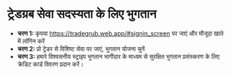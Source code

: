 # **ट्रेडग्रब सेवा सदस्यता के लिए भुगतान**

- **चरण 1:** कृपया https://tradegrub.web.app/#signin_screen पर जाएं और मौजूदा खाते में लॉगिन करें
- **चरण 2:** प्रो ट्रेडर से विशिष्ट सेवा पर जाएं, भुगतान योजना चुनें
- **चरण 3:** हमारे विश्वसनीय स्ट्राइप भुगतान भागीदार के माध्यम से सुरक्षित भुगतान प्रसंस्करण के लिए क्रेडिट कार्ड विवरण प्रदान करें।
